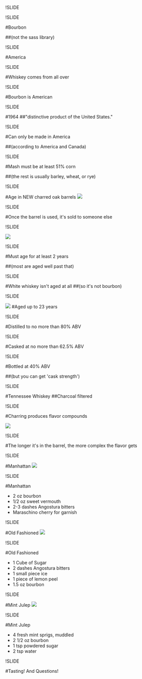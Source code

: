 !SLIDE

!SLIDE

#Bourbon

##(not the sass library)

!SLIDE

#America

!SLIDE

#Whiskey comes from all over

!SLIDE

#Bourbon is American

!SLIDE

#1964
##"distinctive product of the United States."

!SLIDE

#Can only be made in America

##(according to America and Canada)

!SLIDE

#Mash must be at least 51% corn

##(the rest is usually barley, wheat, or rye)

!SLIDE

#Age in NEW charred oak barrels
![](images/charredbarrel.jpg)

!SLIDE

#Once the barrel is used, it's sold to someone else

!SLIDE

![](images/beer1.jpg)

!SLIDE

#Must age for at least 2 years

##(most are aged well past that)

!SLIDE

#White whiskey isn't aged at all
##(so it's not bourbon)

!SLIDE

![](images/evan23.jpg)
#Aged up to 23 years

!SLIDE

#Distilled to no more than 80% ABV

!SLIDE

#Casked at no more than 62.5% ABV

!SLIDE

#Bottled at 40% ABV

##(but you can get 'cask strength')

!SLIDE

#Tennessee Whiskey
##Charcoal filtered

!SLIDE

#Charring produces flavor compounds

![](images/vanilla.jpg)

!SLIDE

#The longer it's in the barrel, the more complex the flavor gets

!SLIDE

#Manhattan
![](images/manhattan.jpg)

!SLIDE

#Manhattan

* 2 oz bourbon
* 1/2 oz sweet vermouth
* 2-3 dashes Angostura bitters
* Maraschino cherry for garnish

!SLIDE

#Old Fashioned
![](images/oldfashioned.jpg)

!SLIDE

#Old Fashioned

* 1 Cube of Sugar
* 2 dashes Angostura bitters
* 1 small piece ice
* 1 piece of lemon peel
* 1.5 oz bourbon

!SLIDE

#Mint Julep
![](images/mintjulep.jpg)

!SLIDE

#Mint Julep
* 4 fresh mint sprigs, muddled
* 2 1/2 oz bourbon
* 1 tsp powdered sugar
* 2 tsp water

!SLIDE

#Tasting! And Questions!
